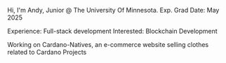 Hi, I'm Andy, Junior @ The University Of Minnesota. Exp. Grad Date: May 2025

Experience: Full-stack development
Interested: Blockchain Development

Working on Cardano-Natives, an e-commerce website selling clothes related to Cardano Projects
